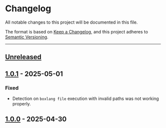 # Changelog

All notable changes to this project will be documented in this file.

The format is based on [Keep a Changelog](https://keepachangelog.com/en/1.0.0/),
and this project adheres to [Semantic Versioning](https://semver.org/spec/v2.0.0.html).

* * *

## [Unreleased]

## [1.0.1] - 2025-05-01

### Fixed

- Detection on `boxlang file` execution with invalid paths was not working properly.

## [1.0.0] - 2025-04-30

[Unreleased]: https://github.com/ortus-boxlang/BoxLang/compare/v1.0.1...HEAD

[1.0.1]: https://github.com/ortus-boxlang/BoxLang/compare/v1.0.0...v1.0.1

[1.0.0]: https://github.com/ortus-boxlang/BoxLang/compare/aa8064a2aecbc79fbff9b31c56e0c5c6be71063f...v1.0.0
